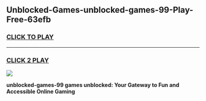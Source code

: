 
## Unblocked-Games-unblocked-games-99-Play-Free-63efb
<h3>
<a href="https://premium76.site?title=unblocked-games-99&ref=17A">CLICK TO PLAY</a></h3>
<hr>

<h3>
<a href="https://premium76.site?title=unblocked-games-99&ref=17A">CLICK 2 PLAY</a>
  
</h3>

<a href="https://premium76.site?title=unblocked-games-99&ref=17A"><img src="https://clearcache.store/games.png"></a>


**unblocked-games-99 games unblocked: Your Gateway to Fun and Accessible Online Gaming**
